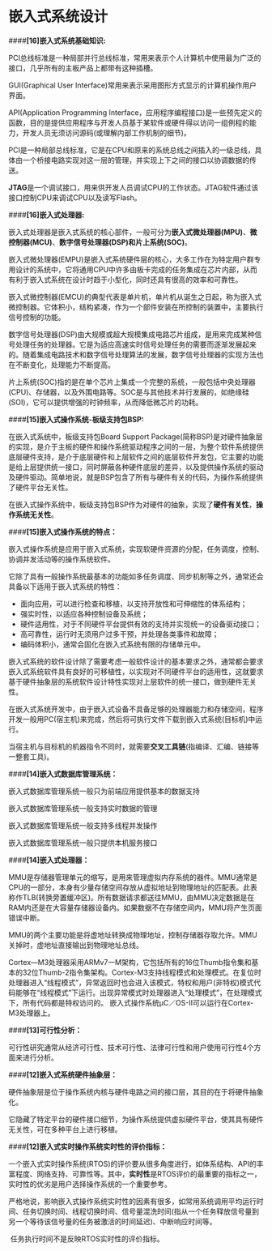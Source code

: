 # 嵌入式系统设计

####**[16]嵌入式系统基础知识:**

PCI总线标准是一种局部并行总线标准，常用来表示个人计算机中使用最为广泛的接口，几乎所有的主板产品上都带有这种插槽。

GUI(Graphical User Interface)常用来表示采用图形方式显示的计算机操作用户界面。

API(Application Programming Interface，应用程序编程接口)是一些预先定义的函数，目的是提供应用程序与开发人员基于某软件或硬件得以访问一组例程的能力，开发人员无须访问源码(或理解内部工作机制的细节)。

PCI是一种局部总线标准，它是在CPU和原来的系统总线之间插入的一级总线，具体由一个桥接电路实现对这一层的管理，并实现上下之间的接口以协调数据的传送。

**JTAG**是一个调试接口，用来供开发人员调试CPU的工作状态。JTAG软件通过该接口控制CPU来调试CPU以及读写Flash。

 

####**[16]嵌入式处理器:**

嵌入式处理器是嵌入式系统的核心部件，一般可分为**嵌入式微处理器(MPU)**、**微控制器(MCU)**、**数字信号处理器(DSP)**和**片上系统(SOC)**。

嵌入式微处理器(EMPU)是嵌入式系统硬件层的核心，大多工作在为特定用户群专用设计的系统中，它将通用CPU中许多由板卡完成的任务集成在芯片内部，从而有利于嵌入式系统在设计时趋于小型化，同时还具有很高的效率和可靠性。

嵌入式微控制器(EMCU)的典型代表是单片机，单片机从诞生之日起，称为嵌入式微控制器。它体积小，结构紧凑，作为一个部件安装在所控制的装置中，主要执行信号控制的功能。 

数字信号处理器(DSP)由大规模或超大规模集成电路芯片组成，是用来完成某种信号处理任务的处理器。它是为适应高速实时信号处理任务的需要而逐渐发展起来的。随着集成电路技术和数字信号处理算法的发展，数字信号处理器的实现方法也在不断变化，处理能力不断提高。 

片上系统(SOC)指的是在单个芯片上集成一个完整的系统，一般包括中央处理器(CPU)、存储器，以及外围电路等。SOC是与其他技术并行发展的，如绝缘硅(SOI)，它可以提供增强的时钟频率，从而降低微芯片的功耗。

 

####**[15]嵌入式操作系统-板级支持包BSP:**

在嵌入式系统中，板级支持包Board Support Package(简称BSP)是对硬件抽象层的实现，是介于主板的硬件和操作系统驱动程序之间的一层，为整个软件系统提供底层硬件支持，是介于底层硬件和上层软件之间的底层软件开发包，它主要的功能是给上层提供统一接口，同时屏蔽各种硬件底层的差异，以及提供操作系统的驱动及硬件驱动。简单地说，就是BSP包含了所有与硬件有关的代码，为操作系统提供了硬件平台无关性。

在嵌入式操作系统中，板级支持包BSP作为对硬件的抽象，实现了**硬件有关性**，**操作系统无关性**。

 

####**[15]嵌入式操作系统的特点：**

嵌入式操作系统是应用于嵌入式系统，实现软硬件资源的分配，任务调度，控制、协调并发活动等的操作系统软件。

它除了具有一般操作系统最基本的功能如多任务调度、同步机制等之外，通常还会具备以下适用于嵌入式系统的特性：

- 面向应用，可以进行检查和移植，以支持开放性和可伸缩性的体系结构；
- 强实时性，以适应各种控制设备及系统；
- 硬件适用性，对于不同硬件平台提供有效的支持并实现统一的设备驱动接口；
- 高可靠性，运行时无须用户过多干预，并处理各类事件和故障；
- 编码体积小，通常会固化在嵌入式系统有限的存储单元中。

 

嵌入式系统的软件设计除了需要考虑一般软件设计的基本要求之外，通常都会要求嵌入式系统软件具有良好的可移植性，以实现对不同硬件平台的适用性，这就要求基于硬件抽象层的系统软件设计特性实现对上层软件的统一接口，做到硬件无关性。

 

在嵌入式系统开发中，由于嵌入式设备不具备足够的处理器能力和存储空间，程序开发一般用PC(宿主机)来完成，然后将可执行文件下载到嵌入式系统(目标机)中运行。

当宿主机与目标机的机器指令不同时，就需要**交叉工具链**(指编译、汇编、链接等一整套工具)。

 

####**[14]嵌入式数据库管理系统：**

嵌入式数据库管理系统一般只为前端应用提供基本的数据支持

嵌入式数据库管理系统一般支持实时数据的管理

嵌入式数据库管理系统一般支持多线程并发操作

嵌入式数据库管理系统一般只提供本机服务接口

 

####**[14]嵌入式处理器：**

MMU是存储器管理单元的缩写，是用来管理虚拟内存系统的器件。MMU通常是CPU的一部分，本身有少量存储空间存放从虚拟地址到物理地址的匹配表。此表称作TLB(转换旁置缓冲区)。所有数据请求都送往MMU，由MMU决定数据是在RAM内还是在大容量存储器设备内。如果数据不在存储空间内，MMU将产生页面错误中断。

​    MMU的两个主要功能是将虚地址转换成物理地址，控制存储器存取允许。MMU关掉时，虚地址直接输出到物理地址总线。

​    Cortex—M3处理器采用ARMv7一M架构，它包括所有的16位Thumb指令集和基本的32位Thumb-2指令集架构。Cortex-M3支持线程模式和处理模式。在复位时处理器进入“线程模式”，异常返回时也会进入该模式，特权和用户(非特权)模式代码能够在“线程模式”下运行。出现异常模式时处理器进入“处理模式”，在处理模式下，所有代码都是特权访问的。        嵌入式操作系统μC／OS-II可以运行在Cortex-M3处理器上。

 

####**[13]可行性分析：**

可行性研究通常从经济可行性、技术可行性、法律可行性和用户使用可行性4个方面来进行分析。

 

####**[12]嵌入式系统硬件抽象层：**

硬件抽象层是位于操作系统内核与硬件电路之间的接口层，其目的在于将硬件抽象化。

它隐藏了特定平台的硬件接口细节，为操作系统提供虚拟硬件平台，使其具有硬件无关性，可在多种平台上进行移植。

 

####**[12]嵌入式实时操作系统实时性的评价指标：**

​    一个嵌入式实时操作系统(RTOS)的评价要从很多角度进行，如体系结构、API的丰富程度、网络支持、可靠性等。其中，**实时性**是RTOS评价的最重要的指标之一，实时性的优劣是用户选择操作系统的一个重要参考。

​    严格地说，影响嵌入式操作系统实时性的因素有很多，如常用系统调用平均运行时间、任务切换时间、线程切换时间、信号量混洗时间(指从一个任务释放信号量到另一个等待该信号量的任务被激活的时间延迟)、中断响应时间等。

​    任务执行时间不是反映RTOS实时性的评价指标。

 